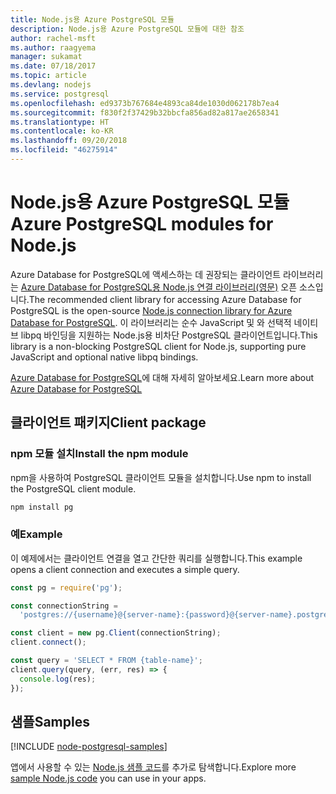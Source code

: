 ```yaml
---
title: Node.js용 Azure PostgreSQL 모듈
description: Node.js용 Azure PostgreSQL 모듈에 대한 참조
author: rachel-msft
ms.author: raagyema
manager: sukamat
ms.date: 07/18/2017
ms.topic: article
ms.devlang: nodejs
ms.service: postgresql
ms.openlocfilehash: ed9373b767684e4893ca84de1030d062178b7ea4
ms.sourcegitcommit: f830f2f37429b32bbcfa856ad82a817ae2658341
ms.translationtype: HT
ms.contentlocale: ko-KR
ms.lasthandoff: 09/20/2018
ms.locfileid: "46275914"
---
```

# <a name="azure-postgresql-modules-for-nodejs"></a><span data-ttu-id="a67d7-103">Node.js용 Azure PostgreSQL 모듈</span><span class="sxs-lookup"><span data-stu-id="a67d7-103">Azure PostgreSQL modules for Node.js</span></span>

<span data-ttu-id="a67d7-104">Azure Database for PostgreSQL에 액세스하는 데 권장되는 클라이언트 라이브러리는 [Azure Database for PostgreSQL용 Node.js 연결 라이브러리(영문)](https://www.npmjs.com/package/pg) 오픈 소스입니다.</span><span class="sxs-lookup"><span data-stu-id="a67d7-104">The recommended client library for accessing Azure Database for PostgreSQL is the open-source [Node.js connection library for Azure Database for PostgreSQL](https://www.npmjs.com/package/pg).</span></span> <span data-ttu-id="a67d7-105">이 라이브러리는 순수 JavaScript 및 와 선택적 네이티브 libpq 바인딩을 지원하는 Node.js용 비차단 PostgreSQL 클라이언트입니다.</span><span class="sxs-lookup"><span data-stu-id="a67d7-105">This library is a non-blocking PostgreSQL client for Node.js, supporting pure JavaScript and optional native libpq bindings.</span></span>

<span data-ttu-id="a67d7-106">[Azure Database for PostgreSQL](https://docs.microsoft.com/azure/postgresql/)에 대해 자세히 알아보세요.</span><span class="sxs-lookup"><span data-stu-id="a67d7-106">Learn more about [Azure Database for PostgreSQL](https://docs.microsoft.com/azure/postgresql/)</span></span>

## <a name="client-package"></a><span data-ttu-id="a67d7-107">클라이언트 패키지</span><span class="sxs-lookup"><span data-stu-id="a67d7-107">Client package</span></span>

### <a name="install-the-npm-module"></a><span data-ttu-id="a67d7-108">npm 모듈 설치</span><span class="sxs-lookup"><span data-stu-id="a67d7-108">Install the npm module</span></span>

<span data-ttu-id="a67d7-109">npm을 사용하여 PostgreSQL 클라이언트 모듈을 설치합니다.</span><span class="sxs-lookup"><span data-stu-id="a67d7-109">Use npm to install the PostgreSQL client module.</span></span>

```bash
npm install pg
```   

### <a name="example"></a><span data-ttu-id="a67d7-110">예</span><span class="sxs-lookup"><span data-stu-id="a67d7-110">Example</span></span>

<span data-ttu-id="a67d7-111">이 예제에서는 클라이언트 연결을 열고 간단한 쿼리를 실행합니다.</span><span class="sxs-lookup"><span data-stu-id="a67d7-111">This example opens a client connection and executes a simple query.</span></span>

```javascript
const pg = require('pg');

const connectionString =
  'postgres://{username}@{server-name}:{password}@{server-name}.postgres.database.azure.com:5432/{database-name}?ssl=true';

const client = new pg.Client(connectionString);
client.connect();

const query = 'SELECT * FROM {table-name}';
client.query(query, (err, res) => {
  console.log(res);
});
```

## <a name="samples"></a><span data-ttu-id="a67d7-112">샘플</span><span class="sxs-lookup"><span data-stu-id="a67d7-112">Samples</span></span>

[!INCLUDE [node-postgresql-samples](../docs-ref-conceptual/includes/postgresql-samples.md)]

<span data-ttu-id="a67d7-113">앱에서 사용할 수 있는 [Node.js 샘플 코드](https://azure.microsoft.com/resources/samples/?platform=nodejs)를 추가로 탐색합니다.</span><span class="sxs-lookup"><span data-stu-id="a67d7-113">Explore more [sample Node.js code](https://azure.microsoft.com/resources/samples/?platform=nodejs) you can use in your apps.</span></span>

